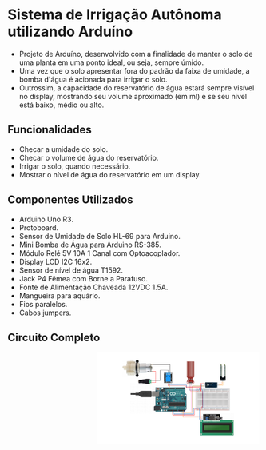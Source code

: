 # Sistema de Irrigação Autônoma utilizando Arduíno

- Projeto de Arduíno, desenvolvido com a finalidade de manter o solo de uma planta em uma ponto ideal, ou seja, sempre úmido.
- Uma vez que o solo apresentar fora do padrão da faixa de umidade, a bomba d'água é acionada para irrigar o solo.
- Outrossim, a capacidade do reservatório de água estará sempre visível no display, mostrando seu volume aproximado (em ml) e se seu nível está baixo, médio ou alto.

## Funcionalidades

- Checar a umidade do solo.
- Checar o volume de água do reservatório. 
- Irrigar o solo, quando necessário.
- Mostrar o nível de água do reservatório em um display.

## Componentes Utilizados

- Arduino Uno R3.
- Protoboard.
- Sensor de Umidade de Solo HL-69 para Arduino.
- Mini Bomba de Água para Arduino RS-385.
- Módulo Relé 5V 10A 1 Canal com Optoacoplador.
- Display LCD I2C 16x2.
- Sensor de nível de água T1592.
- Jack P4 Fêmea com Borne a Parafuso.
- Fonte de Alimentação Chaveada 12VDC 1.5A.
- Mangueira para aquário.
- Fios paralelos.
- Cabos jumpers.

## Circuito Completo

<img src="circuit.png" width="325px" align="right">
